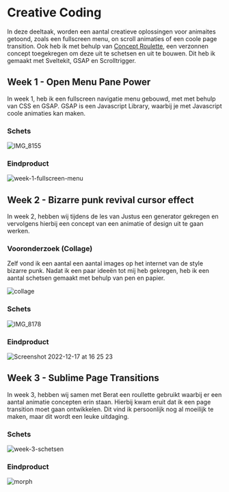 # Creative Coding

In deze deeltaak, worden een aantal creatieve oplossingen voor animaites getoond, zoals een fullscreen menu, on scroll animaties of een coole page transition. Ook heb ik met behulp van [Concept Roulette](https://conceptroulette.fdnd.nl), een verzonnen concept toegekregen om deze uit te schetsen en uit te bouwen. Dit heb ik gemaakt met Sveltekit, GSAP en Scrolltrigger.

## Week 1 - Open Menu Pane Power
In week 1, heb ik een fullscreen navigatie menu gebouwd, met met behulp van CSS en GSAP. GSAP is een Javascript Library, waarbij je met Javascript coole animaties kan maken. 

### Schets
![IMG_8155](https://user-images.githubusercontent.com/34651215/207313423-7e621aa2-36c6-4b7f-914f-635a444a039e.jpg)

### Eindproduct
![week-1-fullscreen-menu](https://user-images.githubusercontent.com/34651215/207312581-b86350dd-9b2c-426a-9b50-8da0b9843bab.png)

## Week 2 - Bizarre punk revival cursor effect
In week 2, hebben wij tijdens de les van Justus een generator gekregen en vervolgens hierbij een concept van een animatie of design uit te gaan werken. 

### Vooronderzoek (Collage)
Zelf vond ik een aantal een aantal images op het internet van de style bizarre punk. Nadat ik een paar ideeën tot mij heb gekregen, heb ik een aantal schetsen gemaakt met behulp van pen en papier.

![collage](https://user-images.githubusercontent.com/34651215/207566119-cd6e4dfa-31aa-41ca-b81f-1fcf086bd005.jpg)

### Schets
![IMG_8178](https://user-images.githubusercontent.com/34651215/207568787-9b5f5455-5e47-40ff-b07d-15dedcd01f28.jpg)

### Eindproduct
![Screenshot 2022-12-17 at 16 25 23](https://user-images.githubusercontent.com/34651215/208249154-3c2b180d-ed65-4043-86ae-cde88bafc2c2.png)

## Week 3 - Sublime Page Transitions
In week 3, hebben wij samen met Berat een roullette gebruikt waarbij er een aantal animatie concepten erin staan. Hierbij kwam eruit dat ik een page transition moet gaan ontwikkelen. Dit vind ik persoonlijk nog al moeilijk te maken, maar dit wordt een leuke uitdaging.

### Schets
![week-3-schetsen](https://user-images.githubusercontent.com/34651215/208987228-fd6a6453-e73b-46ae-ae4e-4d7d261b9e97.jpg)

### Eindproduct
![morph](https://user-images.githubusercontent.com/34651215/208987326-f6f7aea4-2291-4093-94d5-49099784b1e1.png)
